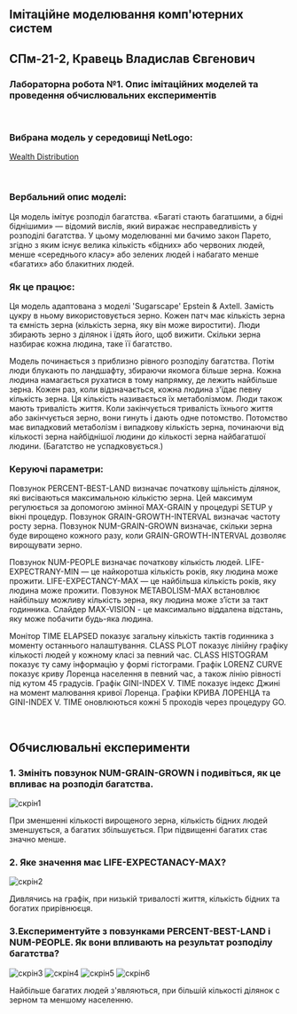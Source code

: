 ## Імітаційне моделювання комп'ютерних систем
## СПм-21-2, **Кравець Владислав Євгенович**
### Лабораторна робота №**1**. Опис імітаційних моделей та проведення обчислювальних експериментів

<br>

### Вибрана модель у середовищі NetLogo:
[Wealth Distribution
](http://www.netlogoweb.org/launch#http://www.netlogoweb.org/assets/modelslib/Sample%20Models/Social%20Science/Economics/Wealth%20Distribution.nlogo)

<br>

### Вербальний опис моделі:
Ця модель імітує розподіл багатства. «Багаті стають багатшими, а бідні біднішими» — відомий вислів, який виражає несправедливість у розподілі багатства. У цьому моделюванні ми бачимо закон Парето, згідно з яким існує велика кількість «бідних» або червоних людей, менше «середнього класу» або зелених людей і набагато менше «багатих» або блакитних людей.

### Як це працює:
Ця модель адаптована з моделі 'Sugarscape' Epstein & Axtell. Замість цукру в ньому використовується зерно. Кожен патч має кількість зерна та ємність зерна (кількість зерна, яку він може виростити). Люди збирають зерно з ділянок і їдять його, щоб вижити. Скільки зерна назбирає кожна людина, таке її багатство.

Модель починається з приблизно рівного розподілу багатства. Потім люди блукають по ландшафту, збираючи якомога більше зерна. Кожна людина намагається рухатися в тому напрямку, де лежить найбільше зерна. Кожен раз, коли відзначається, кожна людина з'їдає певну кількість зерна. Ця кількість називається їх метаболізмом. Люди також мають тривалість життя. Коли закінчується тривалість їхнього життя або закінчується зерно, вони гинуть і дають одне потомство. Потомство має випадковий метаболізм і випадкову кількість зерна, починаючи від кількості зерна найбіднішої людини до кількості зерна найбагатшої людини. (Багатство не успадковується.)

### Керуючі параметри:
Повзунок PERCENT-BEST-LAND визначає початкову щільність ділянок, які висіваються максимальною кількістю зерна. Цей максимум регулюється за допомогою змінної MAX-GRAIN у процедурі SETUP у вікні процедур. Повзунок GRAIN-GROWTH-INTERVAL визначає частоту росту зерна. Повзунок NUM-GRAIN-GROWN визначає, скільки зерна буде вирощено кожного разу, коли GRAIN-GROWTH-INTERVAL дозволяє вирощувати зерно.

Повзунок NUM-PEOPLE визначає початкову кількість людей. LIFE-EXPECTRANY-MIN — це найкоротша кількість років, яку людина може прожити. LIFE-EXPECTANCY-MAX — це найбільша кількість років, яку людина може прожити. Повзунок METABOLISM-MAX встановлює найбільшу можливу кількість зерна, яку людина може з’їсти за такт годинника. Слайдер MAX-VISION - це максимально віддалена відстань, яку може побачити будь-яка людина.

Монітор TIME ELAPSED показує загальну кількість тактів годинника з моменту останнього налаштування. CLASS PLOT показує лінійну графіку кількості людей у ​​кожному класі за певний час. CLASS HISTOGRAM показує ту саму інформацію у формі гістограми. Графік LORENZ CURVE показує криву Лоренца населення в певний час, а також лінію рівності під кутом 45 градусів. Графік GINI-INDEX V. TIME показує індекс Джині на момент малювання кривої Лоренца. Графіки КРИВА ЛОРЕНЦА та GINI-INDEX V. TIME оновлюються кожні 5 проходів через процедуру GO.

<br>

## Обчислювальні експерименти

### 1. Змініть повзунок NUM-GRAIN-GROWN і подивіться, як це впливає на розподіл багатства.

![скрін1](lb3_1.png)

При зменшенні кількості вирощеного зерна, кількість бідних людей зменшується, а багатих збільшується. При підвищенні багатих стає значно менше.

### 2. Яке значення має LIFE-EXPECTANACY-MAX?

![скрін2](lb3_2.png)

Дивлячись на графік, при низькій тривалості життя, кількість бідних та богатих прирівнюєця.

### 3.Експериментуйте з повзунками PERCENT-BEST-LAND і NUM-PEOPLE. Як вони впливають на результат розподілу багатства?

![скрін3](lb3_3.png)	![скрін4](lb3_4.png)	![скрін5](lb3_5.png)	![скрін6](lb3_6.png)

Найбільше багатих людей з'являються, при більшій кількості ділянок с зерном та меншому населенню.


